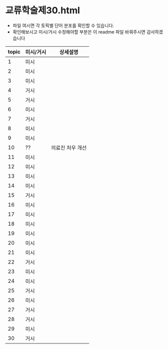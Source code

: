 
# 교류학술제30.html 
- 파일 여시면 각 토픽별 단어 분포를 확인할 수 있습니다.  
- 확인해보시고 미시/거시 수정해야할 부분은 이 readme 파일 바꿔주시면 감사하겠습니다 

|topic|미시/거시|상세설명|
|------|---|---|
|1|미시||
|2|미시||
|3|미시||
|4|거시||
|5|거시||
|6|미시||
|7|거시||
|8|미시||
|9|미시||
|10|??|의료진 처우 개선|
|11|미시||
|12|미시||
|13|미시||
|14|미시||
|15|거시||
|16|미시||
|17|미시||
|18|미시||
|19|미시||
|20|미시||
|21|미시||
|22|거시||
|23|미시||
|24|미시||
|25|거시||
|26|미시||
|27|거시||
|28|거시||
|29|미시||
|30|거시||
